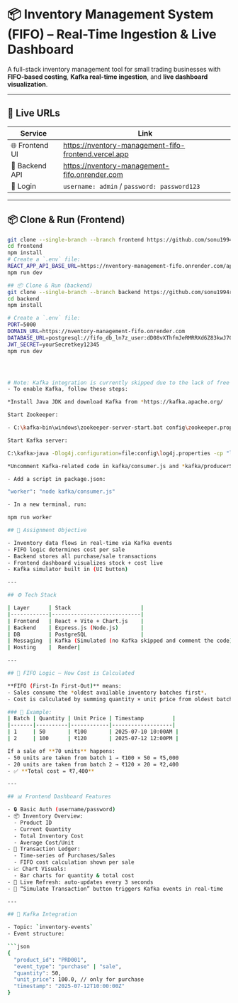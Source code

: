 # 📦 Inventory Management System (FIFO) – Real-Time Ingestion & Live Dashboard

A full-stack inventory management tool for small trading businesses with **FIFO-based costing**, **Kafka real-time ingestion**, and **live dashboard visualization**.

---

## 🔗 Live URLs

| Service       | Link                                                         |
|---------------|--------------------------------------------------------------|
| 🌐 Frontend UI | https://nventory-management-fifo-frontend.vercel.app        |
| 🔐 Backend API | https://nventory-management-fifo.onrender.com               |
| 👤 Login       | `username: admin` / `password: password123`                 |

---
## 📦 Clone & Run (Frontend)

```bash
git clone --single-branch --branch frontend https://github.com/sonu1994roy/nventory-management-fifo.git frontend
cd frontend
npm install
# Create a `.env` file:
REACT_APP_API_BASE_URL=https://nventory-management-fifo.onrender.com/api
npm run dev

## 📦 Clone & Run (backend)
git clone --single-branch --branch backend https://github.com/sonu1994roy/nventory-management-fifo.git backend
cd backend
npm install

# Create a `.env` file:
PORT=5000
DOMAIN_URL=https://nventory-management-fifo.onrender.com
DATABASE_URL=postgresql://fifo_db_ln7z_user:dD08vXThfmJeRMRRXd6Z83kwJ70LlwnH@dpg-d2463pfdiees73adia30-a.oregon-postgres.render.com/fifo_db_ln7z
JWT_SECRET=yourSecretkey12345
npm run dev




# Note: Kafka integration is currently skipped due to the lack of free cloud resources to deploy Kafka topics without payment verification or account.
- To enable Kafka, follow these steps:

*Install Java JDK and download Kafka from *https://kafka.apache.org/

Start Zookeeper:

- C:\kafka>bin\windows\zookeeper-server-start.bat config\zookeeper.properties

Start Kafka server:

C:\kafka>java -Dlog4j.configuration=file:config\log4j.properties -cp "libs/*;." kafka.Kafka config\server.properties

*Uncomment Kafka-related code in kafka/consumer.js and *kafka/producerSimulator.js

- Add a script in package.json:

"worker": "node kafka/consumer.js"

- In a new terminal, run:

npm run worker

## 📌 Assignment Objective

- Inventory data flows in real-time via Kafka events
- FIFO logic determines cost per sale
- Backend stores all purchase/sale transactions
- Frontend dashboard visualizes stock + cost live
- Kafka simulator built in (UI button)

---

## ⚙️ Tech Stack

| Layer      | Stack                      |
|------------|----------------------------|
| Frontend   | React + Vite + Chart.js    |
| Backend    | Express.js (Node.js)       |
| DB         | PostgreSQL                 |
| Messaging  | Kafka (Simulated (no Kafka skipped and comment the code)) |
| Hosting    |  Render|

---

## 🔁 FIFO Logic – How Cost is Calculated

**FIFO (First-In First-Out)** means:
- Sales consume the *oldest available inventory batches first*.
- Cost is calculated by summing quantity × unit price from oldest batches.

### 🔄 Example:
| Batch | Quantity | Unit Price | Timestamp         |
|-------|----------|------------|-------------------|
| 1     | 50       | ₹100       | 2025-07-10 10:00AM |
| 2     | 100      | ₹120       | 2025-07-12 12:00PM |

If a sale of **70 units** happens:
- 50 units are taken from batch 1 → ₹100 × 50 = ₹5,000  
- 20 units are taken from batch 2 → ₹120 × 20 = ₹2,400  
- ✅ **Total cost = ₹7,400**

---

## 📊 Frontend Dashboard Features

- 🔒 Basic Auth (username/password)
- 📦 Inventory Overview:
  - Product ID
  - Current Quantity
  - Total Inventory Cost
  - Average Cost/Unit
- 📜 Transaction Ledger:
  - Time-series of Purchases/Sales
  - FIFO cost calculation shown per sale
- 📈 Chart Visuals:
  - Bar charts for quantity & total cost
- 🔁 Live Refresh: auto-updates every 3 seconds
- 🧪 “Simulate Transaction” button triggers Kafka events in real-time

---

## 📡 Kafka Integration

- Topic: `inventory-events`
- Event structure:

```json
{
  "product_id": "PRD001",
  "event_type": "purchase" | "sale",
  "quantity": 50,
  "unit_price": 100.0, // only for purchase
  "timestamp": "2025-07-12T10:00:00Z"
}
